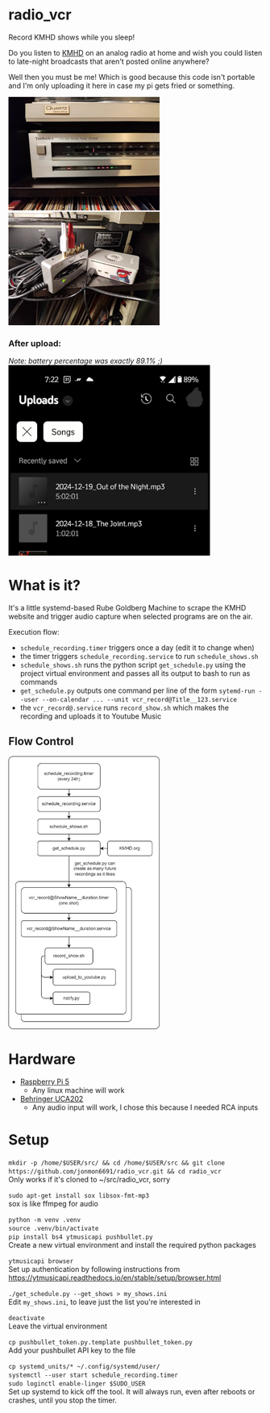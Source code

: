 # radio_vcr
Record KMHD shows while you sleep! 

Do you listen to [KMHD](https://www.kmhd.org/give/) on an analog radio at home and wish you could listen to late-night broadcasts that aren't posted online anywhere?

Well then you must be me! Which is good because this code isn't portable and I'm only uploading it here in case my pi gets fried or something.

<img src="doc/P_20241218_225835.jpg" width=300> <img src="doc/P_20241218_225603.jpg" width=300>

### After upload: 
_Note: battery percentage was exactly 89.1% ;)_ <br>
<img src="doc/screenshot.jpg" width=400>

# What is it?

It's a little systemd-based Rube Goldberg Machine to scrape the KMHD website and trigger audio capture when selected programs are on the air.

Execution flow:
 * `schedule_recording.timer` triggers once a day (edit it to change when)
 * the timer triggers `schedule_recording.service` to run `schedule_shows.sh`
 * `schedule_shows.sh` runs the python script `get_schedule.py` using the project virtual environment and passes all its output to bash to run as commands
 * `get_schedule.py` outputs one command per line of the form `sytemd-run --user --on-calendar ... --unit vcr_record@Title__123.service`
 * the `vcr_record@.service` runs `record_show.sh` which makes the recording and uploads it to Youtube Music

## Flow Control
<img src="doc/diagram.png" width=300>

# Hardware

* [Raspberry Pi 5](https://www.raspberrypi.com/products/raspberry-pi-5/)
  * Any linux machine will work
* [Behringer UCA202](https://www.behringer.com/product.html?modelCode=0805-AAC)
  * Any audio input will work, I chose this because I needed RCA inputs

# Setup

`mkdir -p /home/$USER/src/ && cd /home/$USER/src && git clone https://github.com/jonmon6691/radio_vcr.git && cd radio_vcr`
<br> Only works if it's cloned to ~/src/radio_vcr, sorry

`sudo apt-get install sox libsox-fmt-mp3`
<br> sox is like ffmpeg for audio

`python -m venv .venv` <br>
`source .venv/bin/activate` <br>
`pip install bs4 ytmusicapi pushbullet.py` <br>
Create a new virtual environment and install the required python packages

`ytmusicapi browser`
<br> Set up authentication by following instructions from https://ytmusicapi.readthedocs.io/en/stable/setup/browser.html

`./get_schedule.py --get_shows > my_shows.ini`
<br> Edit `my_shows.ini`, to leave just the list you're interested in

`deactivate`
<br> Leave the virtual environment

`cp pushbullet_token.py.template pushbullet_token.py`
<br> Add your pushbullet API key to the file

`cp systemd_units/* ~/.config/systemd/user/` <br>
`systemctl --user start schedule_recording.timer` <br>
`sudo loginctl enable-linger $SUDO_USER` <br>
Set up systemd to kick off the tool. It will always run, even after reboots or crashes, until you stop the timer.
